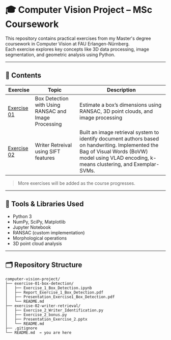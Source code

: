 # 🎓 Computer Vision Project – MSc Coursework

This repository contains practical exercises from my Master's degree coursework in Computer Vision at FAU Erlangen-Nürnberg.  
Each exercise explores key concepts like 3D data processing, image segmentation, and geometric analysis using Python.

---

## 📘 Contents

| Exercise | Topic                     | Description |
|----------|---------------------------|-------------|
| [Exercise 01](./exercise-01-box-detection) | Box Detection with Using RANSAC and Image Processing | Estimate a box’s dimensions using RANSAC, 3D point clouds, and image processing |
| [Exercise 02](./exercise-02-writer-retrieval) | Writer Retreival using SIFT features | Built an image retrieval system to identify document authors based on handwriting. Implemented the Bag of Visual Words (BoVW) model using VLAD encoding, k-means clustering, and Exemplar-SVMs. |

> More exercises will be added as the course progresses.

---

## 🧠 Tools & Libraries Used

- Python 3
- NumPy, SciPy, Matplotlib
- Jupyter Notebook
- RANSAC (custom implementation)
- Morphological operations
- 3D point cloud analysis

---

## 🗂️ Repository Structure

```text
computer-vision-project/
├── exercise-01-box-detection/
│   ├── Exercise_1_Box_Detection.ipynb
│   ├── Report_Exercise_1_Box_Detection.pdf
│   ├── Presentation_Exercise1_Box_Detection.pdf
│   └── README.md
├── exercise-02-writer-retrieval/
│   ├── Exercise_2_Writer_Identification.py
│   ├── Exercise_2_bonus.py
│   ├── Presentation_Exercise_2.pptx
│   └── README.md
├── .gitignore
└── README.md  ← you are here
